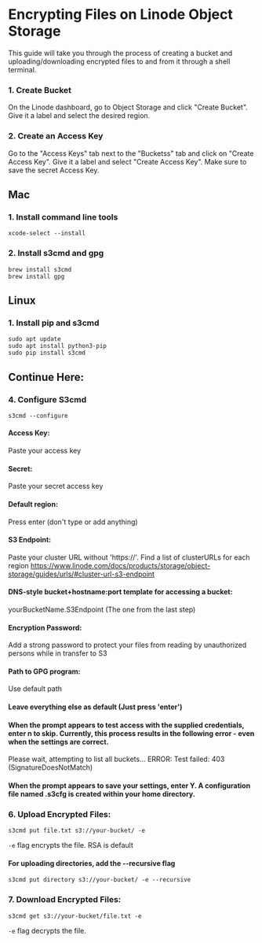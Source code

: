 # Encrypting Files on Linode Object Storage

This guide will take you through the process of creating a bucket and uploading/downloading encrypted files to and from it through a shell terminal.
### 1. Create Bucket
On the Linode dashboard, go to Object Storage and click "Create Bucket". Give it a label and select the desired region.
### 2. Create an Access Key
Go to the "Access Keys" tab next to the "Bucketss" tab and click on "Create Access Key". Give it a label and select "Create Access Key". Make sure to save the secret Access Key.


## Mac
### 1. Install command line tools
```
xcode-select --install
```

### 2. Install s3cmd and gpg
```
brew install s3cmd
brew install gpg
```



## Linux

### 1. Install pip and s3cmd
```
sudo apt update
sudo apt install python3-pip
sudo pip install s3cmd
```

## Continue Here:

### 4. Configure S3cmd
```
s3cmd --configure
```

#### Access Key: 
Paste your access key
  
#### Secret: 
Paste your secret access key
    
#### Default region: 
Press enter (don't type or add anything)
    
#### S3 Endpoint: 
Paste your cluster URL without 'https://'. 
Find a list of clusterURLs for each region
https://www.linode.com/docs/products/storage/object-storage/guides/urls/#cluster-url-s3-endpoint

#### DNS-style bucket+hostname:port template for accessing a bucket:
yourBucketName.S3Endpoint (The one from the last step)

#### Encryption Password:
Add a strong password to protect your files from reading by unauthorized persons while in transfer to S3

#### Path to GPG program:
Use default path

#### Leave everything else as default (Just press 'enter')

#### When the prompt appears to test access with the supplied credentials, enter n to skip. Currently, this process results in the following error - even when the settings are correct.

Please wait, attempting to list all buckets...
ERROR: Test failed: 403 (SignatureDoesNotMatch)

#### When the prompt appears to save your settings, enter Y. A configuration file named .s3cfg is created within your home directory.

### 6. Upload Encrypted Files:
```
s3cmd put file.txt s3://your-bucket/ -e
```

`-e` flag encrypts the file. RSA is default

#### For uploading directories, add the --recursive flag

```
s3cmd put directory s3://your-bucket/ -e --recursive
```

### 7. Download Encrypted Files:
```
s3cmd get s3://your-bucket/file.txt -e

```
`-e` flag decrypts the file.




  




